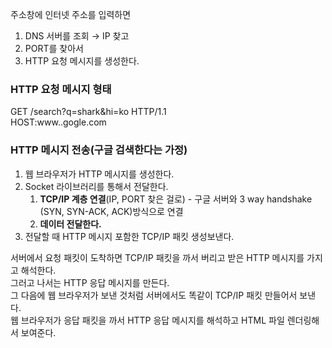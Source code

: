
주소창에 인터넷 주소를 입력하면 

1. DNS 서버를 조회 → IP 찾고
2. PORT를 찾아서 
3. HTTP 요청 메시지를 생성한다. 

### HTTP 요청 메시지 형태
GET /search?q=shark&hi=ko  HTTP/1.1 <br />
HOST:www..gogle.com 



### HTTP 메시지 전송(구글 검색한다는 가정)


1. 웹 브라우저가 HTTP  메시지를 생성한다. 
2. Socket 라이브러리를 통해서 전달한다. 
    1. **TCP/IP 계층 연결**(IP, PORT 찾은 걸로) - 구글 서버와 3 way handshake (SYN, SYN-ACK, ACK)방식으로 연결
    2. **데이터 전달한다.** 
3. 전달할 때  HTTP 메시지 포함한 TCP/IP 패킷 생성보낸다.


서버에서 요청 패킷이 도착하면
TCP/IP 패킷을 까서 버리고 받은 HTTP 메시지를 가지고 해석한다.
<br />
그러고 나서는 HTTP 응답 메시지를 만든다. <br />
그 다음에 웹 브라우저가 보낸 것처럼 서버에서도 똑같이 TCP/IP 패킷 만들어서 보낸다. <br />
웹 브라우저가 응답 패킷을 까서 HTTP 응답 메시지를 해석하고 HTML 파일 렌더링해서 보여준다.
